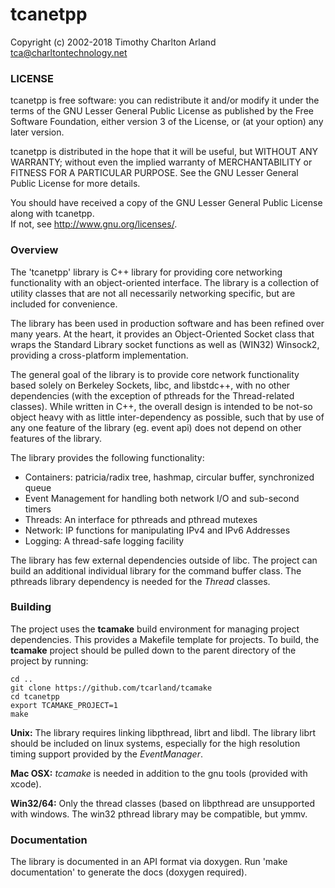 tcanetpp
========

  Copyright (c) 2002-2018 Timothy Charlton Arland <tca@charltontechnology.net>

### LICENSE

  tcanetpp is free software: you can redistribute it and/or modify
  it under the terms of the GNU Lesser General Public License as
  published by the Free Software Foundation, either version 3 of
  the License, or (at your option) any later version.

  tcanetpp is distributed in the hope that it will be useful,
  but WITHOUT ANY WARRANTY; without even the implied warranty of
  MERCHANTABILITY or FITNESS FOR A PARTICULAR PURPOSE.  See the
  GNU Lesser General Public License for more details.

  You should have received a copy of the GNU Lesser General Public
  License along with tcanetpp.  
  If not, see <http://www.gnu.org/licenses/>.

<!--
  @mainpage tcanetpp
 -->

<!--
  @section overview
  -->
### Overview

  The 'tcanetpp' library is C++ library for providing core networking
functionality with an object-oriented interface. The library is a
collection of utility classes that are not all necessarily networking
specific, but are included for convenience.  

  The library has been used in production software and has been
refined over many years. At the heart, it provides an Object-Oriented
Socket class that wraps the Standard Library socket functions as well
as (WIN32) Winsock2, providing a cross-platform implementation.   

  The general goal of the library is to provide core network
functionality based solely on Berkeley Sockets, libc, and libstdc++,
with no other dependencies (with the exception of pthreads for the
Thread-related classes). While written in C++, the overall design is
intended to be not-so object heavy with as little inter-dependency as
possible, such that by use of any one feature of the library
(eg. event api) does not depend on other features of the library.  

The library provides the following functionality:
 * Containers: patricia/radix tree, hashmap, circular buffer, synchronized queue
 * Event Management for handling both network I/O and sub-second timers
 * Threads: An interface for pthreads and pthread mutexes
 * Network: IP functions for manipulating IPv4 and IPv6 Addresses
 * Logging: A thread-safe logging facility

  The library has few external dependencies outside of libc. The
project can build an additional individual library for the command buffer
class. The pthreads library dependency is needed for the *Thread* classes.   


### Building

 The project uses the **tcamake** build environment for managing project
dependencies. This provides a Makefile template for projects.  To build,
the **tcamake** project should be pulled down to the parent directory of
the project by running:

```
cd ..
git clone https://github.com/tcarland/tcamake
cd tcanetpp
export TCAMAKE_PROJECT=1
make
```

**Unix:**
   The library requires linking libpthread, librt and libdl.
The library librt should be included on linux systems, especially for the
high resolution timing support provided by the *EventManager*.

**Mac OSX:**
  *tcamake* is needed in addition to the gnu tools (provided with xcode).

**Win32/64:**
  Only the thread classes (based on libpthread are unsupported with windows.
The win32 pthread library may be compatible, but ymmv.


### Documentation

  The library is documented in an API format via doxygen.
Run 'make documentation' to generate the docs (doxygen required).  
